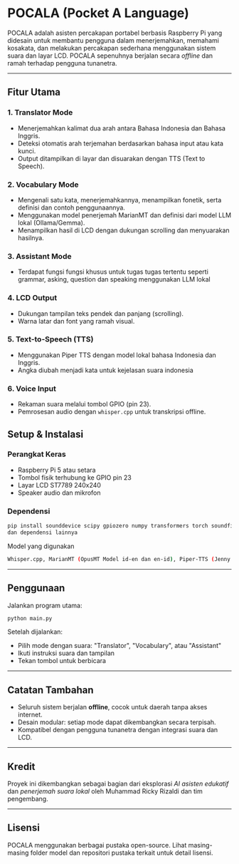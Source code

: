 # POCALA (Pocket A Language)

POCALA adalah asisten percakapan portabel berbasis Raspberry Pi yang didesain untuk membantu pengguna dalam menerjemahkan, memahami kosakata, dan melakukan percakapan sederhana menggunakan sistem suara dan layar LCD. POCALA sepenuhnya berjalan secara *offline* dan ramah terhadap pengguna tunanetra.

---

## Fitur Utama

### 1. **Translator Mode**

* Menerjemahkan kalimat dua arah antara Bahasa Indonesia dan Bahasa Inggris.
* Deteksi otomatis arah terjemahan berdasarkan bahasa input atau kata kunci.
* Output ditampilkan di layar dan disuarakan dengan TTS (Text to Speech).

### 2. **Vocabulary Mode**

* Mengenali satu kata, menerjemahkannya, menampilkan fonetik, serta definisi dan contoh penggunaannya.
* Menggunakan model penerjemah MarianMT dan definisi dari model LLM lokal (Ollama/Gemma).
* Menampilkan hasil di LCD dengan dukungan scrolling dan menyuarakan hasilnya.

### 3. **Assistant Mode**

* Terdapat fungsi fungsi khusus untuk tugas tugas tertentu seperti grammar, asking, question dan speaking menggunakan LLM lokal

### 4. **LCD Output**

* Dukungan tampilan teks pendek dan panjang (scrolling).
* Warna latar dan font yang ramah visual.

### 5. **Text-to-Speech (TTS)**

* Menggunakan Piper TTS dengan model lokal bahasa Indonesia dan Inggris.
* Angka diubah menjadi kata untuk kejelasan suara indonesia

### 6. **Voice Input**

* Rekaman suara melalui tombol GPIO (pin 23).
* Pemrosesan audio dengan `whisper.cpp` untuk transkripsi offline.

## Setup & Instalasi

### Perangkat Keras

* Raspberry Pi 5 atau setara
* Tombol fisik terhubung ke GPIO pin 23
* Layar LCD ST7789 240x240
* Speaker audio dan mikrofon

### Dependensi

```bash
pip install sounddevice scipy gpiozero numpy transformers torch soundfile
dan dependensi lainnya
```

Model yang digunakan
```bash
Whisper.cpp, MarianMT (OpusMT Model id-en dan en-id), Piper-TTS (Jenny Dioco dan Jennifer), ollama (Gemma3:1b)
```

---

## Penggunaan

Jalankan program utama:

```bash
python main.py
```

Setelah dijalankan:

* Pilih mode dengan suara: "Translator", "Vocabulary", atau "Assistant"
* Ikuti instruksi suara dan tampilan
* Tekan tombol untuk berbicara

---

## Catatan Tambahan

* Seluruh sistem berjalan **offline**, cocok untuk daerah tanpa akses internet.
* Desain modular: setiap mode dapat dikembangkan secara terpisah.
* Kompatibel dengan pengguna tunanetra dengan integrasi suara dan LCD.

---

## Kredit

Proyek ini dikembangkan sebagai bagian dari eksplorasi *AI asisten edukatif* dan *penerjemah suara lokal* oleh Muhammad Ricky Rizaldi dan tim pengembang.

---

## Lisensi

POCALA menggunakan berbagai pustaka open-source. Lihat masing-masing folder model dan repositori pustaka terkait untuk detail lisensi.
